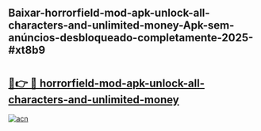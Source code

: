 ## Baixar-horrorfield-mod-apk-unlock-all-characters-and-unlimited-money-Apk-sem-anúncios-desbloqueado-completamente-2025-#xt8b9

# <h2><a href="https://ainizakaria.my?title=horrorfield-mod-apk-unlock-all-characters-and-unlimited-money&ref=20M">🔗👉 🔴 horrorfield-mod-apk-unlock-all-characters-and-unlimited-money</a></h2>

[![acn](https://github.com/user-attachments/assets/0f9c940e-d8b0-45ae-aac7-cd30a18b3e1c)](https://ainizakaria.my?title=horrorfield-mod-apk-unlock-all-characters-and-unlimited-money&ref=20M)

